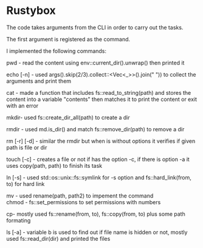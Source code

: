 # Rustybox

The code takes arguments from the CLI in order to carry out the tasks.

The first argument is registered as the command.

I implemented the following commands:

pwd - read the content using env::current_dir().unwrap() then printed it

echo [-n] - used args().skip(2/3).collect::<Vec<_>>().join(" ")) to collect the arguments and print them 

cat - made a function that includes fs::read_to_string(path) and stores the content into a variable "contents" then matches it to print the content or exit with an error

mkdir- used fs::create_dir_all(path) to create a dir

rmdir - used md.is_dir() and match fs::remove_dir(path) to remove a dir

rm [-r] [-d] - similar the rmdir but when is without options it verifies if given  path is file or dir

touch [-c] - creates a file or not if has the option  -c, if there is option -a it uses copy(path, path) to finish its task

ln [-s] - used std::os::unix::fs::symlink for -s option and fs::hard_link(from, to) for hard link

mv - used rename(path, path2) to impement the command  
chmod - fs::set_permissions to set permissions with numbers 

cp- mostly used fs::rename(from, to), fs::copy(from, to) plus some path formating

ls [-a] - variable b is used to find out if file name is hidden or not, mostly used  fs::read_dir(dir) and printed the files

